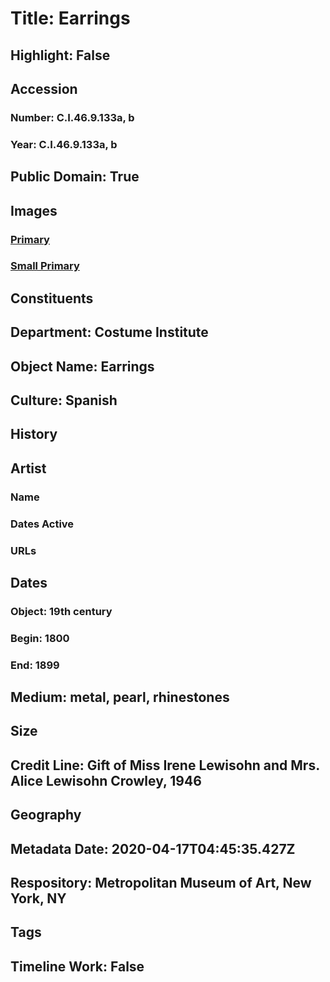 # Title: Earrings
## Highlight: False
## Accession
### Number: C.I.46.9.133a, b
### Year: C.I.46.9.133a, b
## Public Domain: True
## Images
### [Primary](https://images.metmuseum.org/CRDImages/ci/original/CI46.9.133ab.jpg)
### [Small Primary](https://images.metmuseum.org/CRDImages/ci/web-large/CI46.9.133ab.jpg)
## Constituents
## Department: Costume Institute
## Object Name: Earrings
## Culture: Spanish
## History
## Artist
### Name
### Dates Active
### URLs
## Dates
### Object: 19th century
### Begin: 1800
### End: 1899
## Medium: metal, pearl, rhinestones
## Size
## Credit Line: Gift of Miss Irene Lewisohn and Mrs. Alice Lewisohn Crowley, 1946
## Geography
## Metadata Date: 2020-04-17T04:45:35.427Z
## Respository: Metropolitan Museum of Art, New York, NY
## Tags
## Timeline Work: False